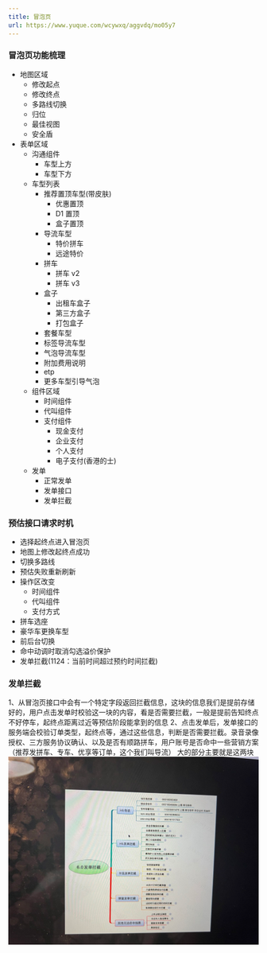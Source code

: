 ```yaml
---
title: 冒泡页
url: https://www.yuque.com/wcywxq/aggvdq/mo05y7
---
```


<a name="GTxOT"></a>

### 冒泡页功能梳理

- 地图区域
  - 修改起点
  - 修改终点
  - 多路线切换
  - 归位
  - 最佳视图
  - 安全盾
- 表单区域
  - 沟通组件
    - 车型上方
    - 车型下方
  - 车型列表
    - 推荐置顶车型(带皮肤)
      - 优惠置顶
      - D1 置顶
      - 盒子置顶
    - 导流车型
      - 特价拼车
      - 远途特价
    - 拼车
      - 拼车 v2
      - 拼车 v3
    - 盒子
      - 出租车盒子
      - 第三方盒子
      - 打包盒子
    - 套餐车型
    - 标签导流车型
    - 气泡导流车型
    - 附加费用说明
    - etp
    - 更多车型引导气泡
  - 组件区域
    - 时间组件
    - 代叫组件
    - 支付组件
      - 现金支付
      - 企业支付
      - 个人支付
      - 电子支付(香港的士)
  - 发单
    - 正常发单
    - 发单接口
    - 发单拦截 <a name="Y18Q2"></a>

### 预估接口请求时机

- 选择起终点进入冒泡页
- 地图上修改起终点成功
- 切换多路线
- 预估失败重新刷新
- 操作区改变
  - 时间组件
  - 代叫组件
  - 支付方式
- 拼车选座
- 豪华车更换车型
- 前后台切换
- 命中动调时取消勾选溢价保护
- 发单拦截(1124：当前时间超过预约时间拦截) <a name="Hhcq1"></a>

### 发单拦截

1、从冒泡页接口中会有一个特定字段返回拦截信息，这块的信息我们是提前存储好的，用户点击发单时校验这一块的内容，看是否需要拦截，一般是提前告知终点不好停车，起终点距离过近等预估阶段能拿到的信息
2、点击发单后，发单接口的服务端会校验订单类型，起终点等，通过这些信息，判断是否需要拦截。录音录像授权、三方服务协议确认、以及是否有顺路拼车，用户账号是否命中一些营销方案（推荐发拼车、专车、优享等订单，这个我们叫导流）
大的部分主要就是这两块
![image.png](../../assets/mo05y7/1650004194883-141c271f-7e8b-4e50-922b-e120597edf9f.png)
